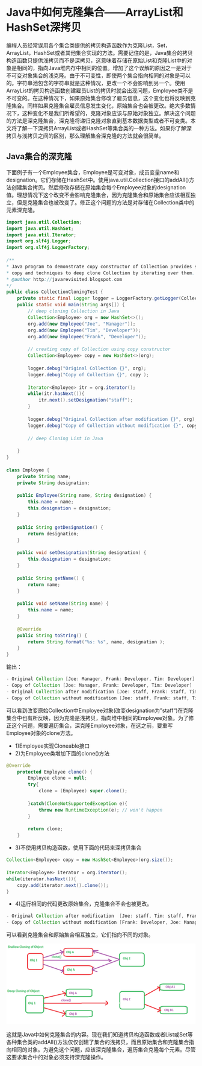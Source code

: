 # Java中如何克隆集合——ArrayList和HashSet深拷贝

编程人员经常误用各个集合类提供的拷贝构造函数作为克隆List，Set，ArrayList，HashSet或者其他集合实现的方法。需要记住的是，Java集合的拷贝构造函数只提供浅拷贝而不是深拷贝，这意味着存储在原始List和克隆List中的对象是相同的，指向Java堆内存中相同的位置。增加了这个误解的原因之一是对于不可变对象集合的浅克隆。由于不可变性，即使两个集合指向相同的对象是可以的。字符串池包含的字符串就是这种情况，更改一个不会影响到另一个。使用ArrayList的拷贝构造函数创建雇员List的拷贝时就会出现问题，Employee类不是不可变的。在这种情况下，如果原始集合修改了雇员信息，这个变化也将反映到克隆集合。同样如果克隆集合雇员信息发生变化，原始集合也会被更改。绝大多数情况下，这种变化不是我们所希望的，克隆对象应该与原始对象独立。解决这个问题的方法是深克隆集合，深克隆将递归克隆对象直到基本数据类型或者不可变类。本文将了解一下深拷贝ArrayList或者HashSet等集合类的一种方法。如果你了解深拷贝与浅拷贝之间的区别，那么理解集合深克隆的方法就会很简单。
## Java集合的深克隆
下面例子有一个Employee集合，Employee是可变对象，成员变量name和designation。它们存储在HashSet中。使用java.util.Collection接口的addAll()方法创建集合拷贝。然后修改存储在原始集合每个Employee对象的designation值。理想情况下这个改变不会影响克隆集合，因为克隆集合和原始集合应该相互独立，但是克隆集合也被改变了。修正这个问题的方法是对存储在Collection类中的元素深克隆。  
```Java
import java.util.Collection;
import java.util.HashSet;
import java.util.Iterator;
import org.slf4j.Logger;
import org.slf4j.LoggerFactory;

/**
* Java program to demonstrate copy constructor of Collection provides shallow
* copy and techniques to deep clone Collection by iterating over them.
* @author http://javarevisited.blogspot.com
*/
public class CollectionCloningTest {
    private static final Logger logger = LoggerFactory.getLogger(CollectionCloningclass);
    public static void main(String args[]) {
        // deep cloning Collection in Java
        Collection<Employee> org = new HashSet<>();
        org.add(new Employee("Joe", "Manager"));
        org.add(new Employee("Tim", "Developer"));
        org.add(new Employee("Frank", "Developer"));

        // creating copy of Collection using copy constructor
        Collection<Employee> copy = new HashSet<>(org);

        logger.debug("Original Collection {}", org);
        logger.debug("Copy of Collection {}", copy );

        Iterator<Employee> itr = org.iterator();
        while(itr.hasNext()){
            itr.next().setDesignation("staff");
        }

        logger.debug("Original Collection after modification {}", org);
        logger.debug("Copy of Collection without modification {}", copy );

        // deep Cloning List in Java

    }
}

class Employee {
    private String name;
    private String designation;

    public Employee(String name, String designation) {
        this.name = name;
        this.designation = designation;
    }

    public String getDesignation() {
        return designation;
    }

    public void setDesignation(String designation) {
        this.designation = designation;
    }

    public String getName() {
        return name;
    }

    public void setName(String name) {
        this.name = name;
    }

    @Override
    public String toString() {
        return String.format("%s: %s", name, designation );
    }
}
```
输出：  
```Java
- Original Collection [Joe: Manager, Frank: Developer, Tim: Developer]
- Copy of Collection [Joe: Manager, Frank: Developer, Tim: Developer]
- Original Collection after modification [Joe: staff, Frank: staff, Tim: staff]
- Copy of Collection without modification [Joe: staff, Frank: staff, Tim: staff]
```
可以看到改变原始Collection中Employee对象(改变designation为”staff“)在克隆集合中也有所反映，因为克隆是浅拷贝，指向堆中相同的Employee对象。为了修正这个问题，需要遍历集合，深克隆Employee对象，在这之前，要重写Employee对象的clone方法。  
- 1)Employee实现Cloneable接口
- 2)为Employee类增加下面的clone()方法
```Java
@Override
    protected Employee clone() {
        Employee clone = null;
        try{
            clone = (Employee) super.clone();

        }catch(CloneNotSupportedException e){
            throw new RuntimeException(e); // won't happen
        }

        return clone;
    }
```
- 3)不使用拷贝构造函数，使用下面的代码来深拷贝集合
```java
Collection<Employee> copy = new HashSet<Employee>(org.size());

Iterator<Employee> iterator = org.iterator();
while(iterator.hasNext()){
    copy.add(iterator.next().clone());
}
```
- 4)运行相同的代码更改原始集合，克隆集合不会也被更改。
```Java
- Original Collection after modification  [Joe: staff, Tim: staff, Frank: staff]
- Copy of Collection without modification [Frank: Developer, Joe: Manager, Tim: Developer]
```
可以看到克隆集合和原始集合相互独立，它们指向不同的对象。

![](img/8de7420211451f17a303eda3a5cb6710.png)

这就是Java中如何克隆集合的内容。现在我们知道拷贝构造函数或者List或Set等各种集合类的addAll()方法仅仅创建了集合的浅拷贝，而且原始集合和克隆集合指向相同的对象。为避免这个问题，应该深克隆集合，遍历集合克隆每个元素。尽管这要求集合中的对象必须支持深克隆操作。
  

